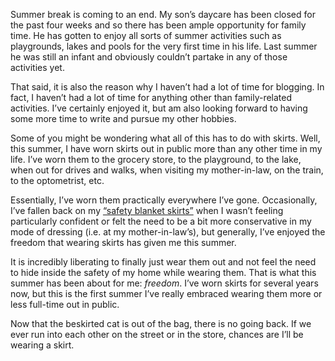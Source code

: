 Summer break is coming to an end. My son’s daycare has been closed for the past four weeks and so there has been ample opportunity for family time. He has gotten to enjoy all sorts of summer activities such as playgrounds, lakes and pools for the very first time in his life. Last summer he was still an infant and obviously couldn’t partake in any of those activities yet.

That said, it is also the reason why I haven’t had a lot of time for blogging. In fact, I haven’t had a lot of time for anything other than family-related activities. I’ve certainly enjoyed it, but am also looking forward to having some more time to write and pursue my other hobbies.

Some of you might be wondering what all of this has to do with skirts. Well, this summer, I have worn skirts out in public more than any other time in my life. I’ve worn them to the grocery store, to the playground, to the lake, when out for drives and walks, when visiting my mother-in-law, on the train, to the optometrist, etc.

Essentially, I’ve worn them practically everywhere I’ve gone. Occasionally, I’ve fallen back on my [“safety blanket skirts”](https://www.the-beskirted-man.com/skirts-and-dresses/my-safety-blanket-skirts/) when I wasn’t feeling particularly confident or felt the need to be a bit more conservative in my mode of dressing (i.e. at my mother-in-law’s), but generally, I’ve enjoyed the freedom that wearing skirts has given me this summer.

It is incredibly liberating to finally just wear them out and not feel the need to hide inside the safety of my home while wearing them. That is what this summer has been about for me: *freedom*. I’ve worn skirts for several years now, but this is the first summer I’ve really embraced wearing them more or less full-time out in public.

Now that the beskirted cat is out of the bag, there is no going back. If we ever run into each other on the street or in the store, chances are I’ll be wearing a skirt.